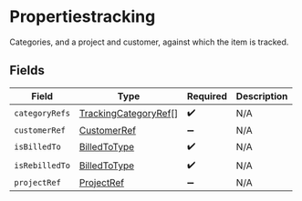 # Propertiestracking

Categories, and a project and customer, against which the item is tracked.


## Fields

| Field                                                               | Type                                                                | Required                                                            | Description                                                         |
| ------------------------------------------------------------------- | ------------------------------------------------------------------- | ------------------------------------------------------------------- | ------------------------------------------------------------------- |
| `categoryRefs`                                                      | [TrackingCategoryRef](../../models/shared/trackingcategoryref.md)[] | :heavy_check_mark:                                                  | N/A                                                                 |
| `customerRef`                                                       | [CustomerRef](../../models/shared/customerref.md)                   | :heavy_minus_sign:                                                  | N/A                                                                 |
| `isBilledTo`                                                        | [BilledToType](../../models/shared/billedtotype.md)                 | :heavy_check_mark:                                                  | N/A                                                                 |
| `isRebilledTo`                                                      | [BilledToType](../../models/shared/billedtotype.md)                 | :heavy_check_mark:                                                  | N/A                                                                 |
| `projectRef`                                                        | [ProjectRef](../../models/shared/projectref.md)                     | :heavy_minus_sign:                                                  | N/A                                                                 |